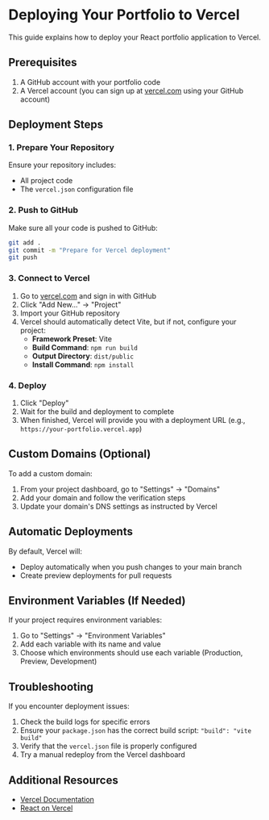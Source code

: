 # Deploying Your Portfolio to Vercel

This guide explains how to deploy your React portfolio application to Vercel.

## Prerequisites

1. A GitHub account with your portfolio code
2. A Vercel account (you can sign up at [vercel.com](https://vercel.com) using your GitHub account)

## Deployment Steps

### 1. Prepare Your Repository

Ensure your repository includes:
- All project code
- The `vercel.json` configuration file

### 2. Push to GitHub

Make sure all your code is pushed to GitHub:

```bash
git add .
git commit -m "Prepare for Vercel deployment"
git push
```

### 3. Connect to Vercel

1. Go to [vercel.com](https://vercel.com) and sign in with GitHub
2. Click "Add New..." → "Project"
3. Import your GitHub repository
4. Vercel should automatically detect Vite, but if not, configure your project:
   - **Framework Preset**: Vite
   - **Build Command**: `npm run build`
   - **Output Directory**: `dist/public`
   - **Install Command**: `npm install`

### 4. Deploy

1. Click "Deploy"
2. Wait for the build and deployment to complete
3. When finished, Vercel will provide you with a deployment URL (e.g., `https://your-portfolio.vercel.app`)

## Custom Domains (Optional)

To add a custom domain:

1. From your project dashboard, go to "Settings" → "Domains"
2. Add your domain and follow the verification steps
3. Update your domain's DNS settings as instructed by Vercel

## Automatic Deployments

By default, Vercel will:
- Deploy automatically when you push changes to your main branch
- Create preview deployments for pull requests

## Environment Variables (If Needed)

If your project requires environment variables:

1. Go to "Settings" → "Environment Variables"
2. Add each variable with its name and value
3. Choose which environments should use each variable (Production, Preview, Development)

## Troubleshooting

If you encounter deployment issues:

1. Check the build logs for specific errors
2. Ensure your `package.json` has the correct build script: `"build": "vite build"`
3. Verify that the `vercel.json` file is properly configured
4. Try a manual redeploy from the Vercel dashboard

## Additional Resources

- [Vercel Documentation](https://vercel.com/docs)
- [React on Vercel](https://vercel.com/guides/deploying-react-with-vercel)